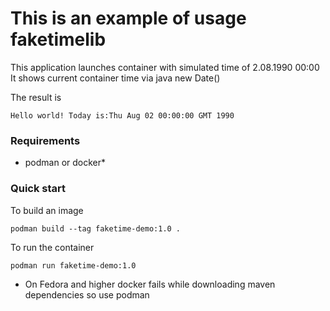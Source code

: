 # This is an example of usage faketimelib

This application launches container with simulated time of 2.08.1990 00:00 
It shows current container time via java new Date() 

The  result is 

`Hello world! Today is:Thu Aug 02 00:00:00 GMT 1990`

### Requirements

- podman or docker*

### Quick start

To build an image

`podman build --tag faketime-demo:1.0 .`

To run the container

`podman run faketime-demo:1.0`

* On Fedora and higher docker fails while downloading maven dependencies so use podman